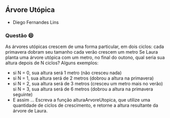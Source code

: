 ## Árvore Utópica

- Diego Fernandes Lins

### Questão 😄

As árvores utópicas crescem de uma forma particular, em dois ciclos: cada primavera dobram seu tamanho cada verão crescem um metro Se Laura planta uma árvore utópica com um metro, no final do outono, qual seria sua altura depois de N ciclos?
Alguns exemplos:
- si N = 0, sua altura será 1 metro (não cresceu nada)
- si N = 1, sua altura será de 2 metros (dobrou a altura na primavera)
- si N = 2, sua altura será de 3 metros (cresceu um metro mais no verão) si N = 3, sua altura será de 6 metros (dobrou a altura na primavera seguinte)
- E assim ...
Escreva a função alturaArvoreUtopica, que utilize uma quantidade de ciclos de crescimento, e retorne a altura resultante da árvore de Laura.
